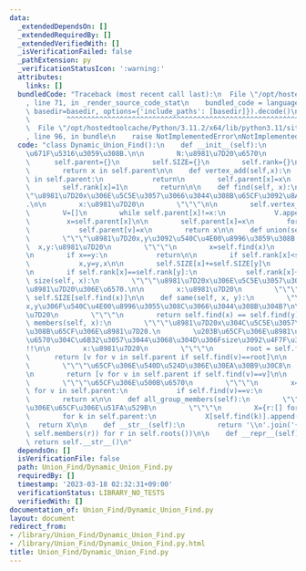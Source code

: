 ```yaml
---
data:
  _extendedDependsOn: []
  _extendedRequiredBy: []
  _extendedVerifiedWith: []
  _isVerificationFailed: false
  _pathExtension: py
  _verificationStatusIcon: ':warning:'
  attributes:
    links: []
  bundledCode: "Traceback (most recent call last):\n  File \"/opt/hostedtoolcache/Python/3.11.2/x64/lib/python3.11/site-packages/onlinejudge_verify/documentation/build.py\"\
    , line 71, in _render_source_code_stat\n    bundled_code = language.bundle(stat.path,\
    \ basedir=basedir, options={'include_paths': [basedir]}).decode()\n          \
    \         ^^^^^^^^^^^^^^^^^^^^^^^^^^^^^^^^^^^^^^^^^^^^^^^^^^^^^^^^^^^^^^^^^^^^^^^^^^^^^^^^^\n\
    \  File \"/opt/hostedtoolcache/Python/3.11.2/x64/lib/python3.11/site-packages/onlinejudge_verify/languages/python.py\"\
    , line 96, in bundle\n    raise NotImplementedError\nNotImplementedError\n"
  code: "class Dynamic_Union_Find():\n    def __init__(self):\n        \"\"\"\u521D\
    \u671F\u5316\u3059\u308B.\n\n        N:\u8981\u7D20\u6570\n        \"\"\"\n  \
    \      self.parent={}\n        self.SIZE={}\n        self.rank={}\n\n    def vertex_exist(self,x):\n\
    \        return x in self.parent\n\n    def vertex_add(self,x):\n        if x\
    \ in self.parent:\n            return\n        self.parent[x]=x\n        self.SIZE[x]=1\n\
    \        self.rank[x]=1\n        return\n\n    def find(self, x):\n        \"\"\
    \"\u8981\u7D20x\u306E\u5C5E\u3057\u3066\u3044\u308B\u65CF\u3092\u8ABF\u3079\u308B\
    .\n\n        x:\u8981\u7D20\n        \"\"\"\n\n        self.vertex_add(x)\n\n\
    \        V=[]\n        while self.parent[x]!=x:\n            V.append(x)\n   \
    \         x=self.parent[x]\n\n        self.parent[x]=x\n        for v in V:\n\
    \            self.parent[v]=x\n        return x\n\n    def union(self, x, y):\n\
    \        \"\"\"\u8981\u7D20x,y\u3092\u540C\u4E00\u8996\u3059\u308B.\n\n      \
    \  x,y:\u8981\u7D20\n        \"\"\"\n        x=self.find(x)\n        y=self.find(y)\n\
    \n        if x==y:\n            return\n\n        if self.rank[x]<self.rank[y]:\n\
    \            x,y=y,x\n\n        self.SIZE[x]+=self.SIZE[y]\n        self.parent[y]=x\n\
    \n        if self.rank[x]==self.rank[y]:\n            self.rank[x]+=1\n\n    def\
    \ size(self, x):\n        \"\"\"\u8981\u7D20x\u306E\u5C5E\u3057\u3066\u3044\u308B\
    \u8981\u7D20\u306E\u6570.\n\n        x:\u8981\u7D20\n        \"\"\"\n        return\
    \ self.SIZE[self.find(x)]\n\n    def same(self, x, y):\n        \"\"\"\u8981\u7D20\
    x,y\u306F\u540C\u4E00\u8996\u3055\u308C\u3066\u3044\u308B\u304B?\n\n        x,y:\u8981\
    \u7D20\n        \"\"\"\n        return self.find(x) == self.find(y)\n\n    def\
    \ members(self, x):\n        \"\"\"\u8981\u7D20x\u304C\u5C5E\u3057\u3066\u3044\
    \u308B\u65CF\u306E\u8981\u7D20.\n        \u203B\u65CF\u306E\u8981\u7D20\u306E\u500B\
    \u6570\u304C\u6B32\u3057\u3044\u3068\u304D\u306Fsize\u3092\u4F7F\u3046\u3053\u3068\
    !!\n\n        x:\u8981\u7D20\n        \"\"\"\n        root = self.find(x)\n  \
    \      return [v for v in self.parent if self.find(v)==root]\n\n    def roots(self):\n\
    \        \"\"\"\u65CF\u306E\u540D\u524D\u306E\u30EA\u30B9\u30C8\n        \"\"\"\
    \n        return [v for v in self.parent if self.find(v)==v]\n\n    def group_count(self):\n\
    \        \"\"\"\u65CF\u306E\u500B\u6570\n        \"\"\"\n        x=0\n       \
    \ for v in self.parent:\n            if self.find(v)==v:\n                x+=1\n\
    \        return x\n\n    def all_group_members(self):\n        \"\"\"\u5168\u3066\
    \u306E\u65CF\u306E\u51FA\u529B\n        \"\"\"\n        X={r:[] for r in self.roots()}\n\
    \        for k in self.parent:\n            X[self.find(k)].append(k)\n      \
    \  return X\n\n    def __str__(self):\n        return '\\n'.join('{}: {}'.format(r,\
    \ self.members(r)) for r in self.roots())\n\n    def __repr__(self):\n       \
    \ return self.__str__()\n"
  dependsOn: []
  isVerificationFile: false
  path: Union_Find/Dynamic_Union_Find.py
  requiredBy: []
  timestamp: '2023-03-18 02:32:31+09:00'
  verificationStatus: LIBRARY_NO_TESTS
  verifiedWith: []
documentation_of: Union_Find/Dynamic_Union_Find.py
layout: document
redirect_from:
- /library/Union_Find/Dynamic_Union_Find.py
- /library/Union_Find/Dynamic_Union_Find.py.html
title: Union_Find/Dynamic_Union_Find.py
---
```

